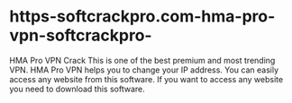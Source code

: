 # https-softcrackpro.com-hma-pro-vpn-softcrackpro-
HMA Pro VPN Crack This is one of the best premium and most trending VPN. HMA Pro VPN helps you to change your IP address. You can easily access any website from this software. If you want to access any website you need to download this software.
